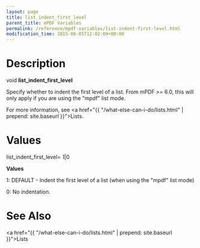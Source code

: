 ```yaml
---
layout: page
title: list_indent_first_level
parent_title: mPDF Variables
permalink: /reference/mpdf-variables/list-indent-first-level.html
modification_time: 2015-08-05T12:02:09+00:00
---
```


# Description

void **list_indent_first_level**

Specify whether to indent the first level of a list. From mPDF >= 6.0, this will only apply if you are using the "mpdf" list mode.

For more information, see <a href="{{ "/what-else-can-i-do/lists.html" | prepend: site.baseurl }}">Lists</a>.

# Values

<span class="parameter">list_indent_first_level= *<span class="smallblock">1</span>*|0</span>

**Values**

1: <span class="smallblock">DEFAULT</span> - Indent the first level of a list (when using the "mpdf" list mode)

0: No indentation.

# See Also

<a href="{{ "/what-else-can-i-do/lists.html" | prepend: site.baseurl }}">Lists </a>

